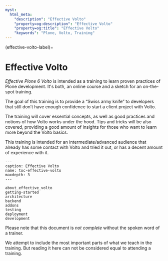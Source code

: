 ```yaml
---
myst:
  html_meta:
    "description": "Effective Volto"
    "property=og:description": "Effective Volto"
    "property=og:title": "Effective Volto"
    "keywords": "Plone, Volto, Training"
---
```


(effective-volto-label)=

# Effective Volto

*Effective Plone 6 Volto* is intended as a training to learn proven practices of Plone development.
It's both, an online course and a sketch for an on-the-spot training.

The goal of this training is to provide a “Swiss army knife” to developers that still don’t have enough confidence to start a client project with Volto.

The training will cover essential concepts, as well as good practices and notions of how Volto works under the hood.
Tips and tricks will be also covered, providing a good amount of insights for those who want to learn more beyond the Volto basics.

This training is intended for an intermediate/advanced audience that already has some contact with Volto and tried it out, or has a decent amount of experience with it.

```{toctree}
---
caption: Effective Volto
name: toc-effective-volto
maxdepth: 3
---

about_effective_volto
getting-started
architecture
backend
addons
testing
deployment
development
```

Please note that this document is *not complete* without the spoken word of a trainer.

We attempt to include the most important parts of what we teach in the training.
But reading it here can not be considered equal to attending a training.
